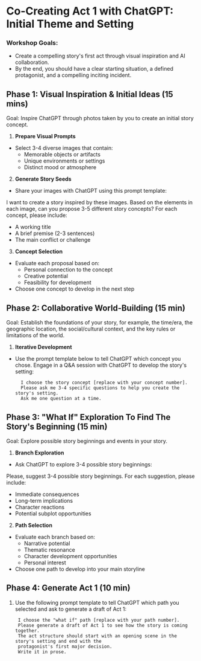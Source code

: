 # Co-Creating Act 1 with ChatGPT: Initial Theme and Setting

### Workshop Goals: 
- Create a compelling story's first act through visual inspiration and AI collaboration.
- By the end, you should have a clear starting situation, a defined protagonist, and a compelling inciting incident.

## Phase 1: Visual Inspiration & Initial Ideas (15 mins)

Goal: Inspire ChatGPT through photos taken by you to create an initial story concept.

1. **Prepare Visual Prompts**
- Select 3-4 diverse images that contain:
  - Memorable objects or artifacts
  - Unique environments or settings
  - Distinct mood or atmosphere


2. **Generate Story Seeds**
- Share your images with ChatGPT using this prompt template: 
  
I want to create a story inspired by these images. Based on the elements in each image,
can you propose 3-5 different story concepts?
For each concept, please include:
- A working title
- A brief premise (2-3 sentences)
- The main conflict or challenge


3. **Concept Selection**
- Evaluate each proposal based on:
  - Personal connection to the concept
  - Creative potential
  - Feasibility for development
- Choose one concept to develop in the next step


## Phase 2: Collaborative World-Building (15 min)

Goal: Establish the foundations of your story, for example, the time/era, the geographic location, the social/cultural context, and the key rules or limitations of the world.

1. **Iterative Development**

- Use the prompt template below to tell ChatGPT which concept you chose. Engage in a Q&A session with ChatGPT to develop the story's setting:   

        I choose the story concept [replace with your concept number].
        Please ask me 3-4 specific questions to help you create the story's setting.
        Ask me one question at a time.


## Phase 3: "What If" Exploration To Find The Story's Beginning (15 min)

Goal: Explore possible story beginnings and events in your story.
 
1. **Branch Exploration**
 - Ask ChatGPT to explore 3-4 possible story beginnings:
        
Please, suggest 3-4 possible story beginnings. For each suggestion, please include:
- Immediate consequences
- Long-term implications
- Character reactions
- Potential subplot opportunities


2. **Path Selection**
 - Evaluate each branch based on:
   - Narrative potential
   - Thematic resonance
   - Character development opportunities
   - Personal interest
 - Choose one path to develop into your main storyline

## Phase 4: Generate Act 1 (10 min)

1. Use the following prompt template to tell ChatGPT which path you selected and ask to generate a draft of Act 1:
    
    
        I choose the "what if" path [replace with your path number].
        Please generate a draft of Act 1 to see how the story is coming together.
        The act structure should start with an opening scene in the story's setting and end with the
        protagonist's first major decision.
        Write it in prose.
    

